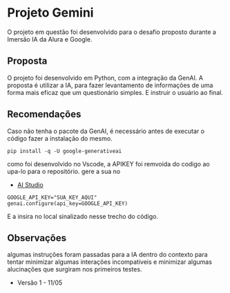 # Projeto Gemini
O projeto em questão foi desenvolvido para o desafio proposto durante a Imersão IA da Alura e Google.


## Proposta
O projeto foi desenvolvido em Python, com a integração da GenAI. A proposta é utilizar a IA, para fazer levantamento de informações de uma forma mais eficaz que um questionário simples. E instruir o usuário ao final.

## Recomendações
Caso não tenha o pacote da GenAI, é necessário antes de executar o código fazer a instalação do mesmo.
```
pip install -q -U google-generativeai
```


como foi desenvolvido no Vscode, a APIKEY foi remvoida do codigo ao upa-lo para o repositório. gere a sua no

- [AI Studio](https://aistudio.google.com/)

```
GOOGLE_API_KEY="SUA_KEY_AQUI"
genai.configure(api_key=GOOGLE_API_KEY)
```
E a insira no local sinalizado nesse trecho do código.

## Observações
algumas instruções foram passadas para a IA dentro do contexto para tentar minimizar algumas interações incompativeis e minimizar algumas alucinações que surgiram nos primeiros testes.


- Versão 1 - 11/05
